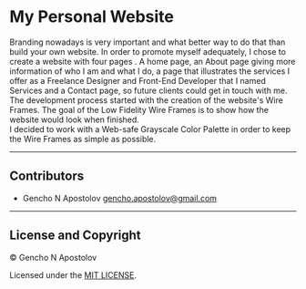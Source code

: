 # My Personal Website
Branding nowadays is very important and what better way to do that than build your own website. In order to promote myself adequately, I chose to create a website with four pages . A home page, an About page giving more information of who I am and what I do, a page that illustrates the services I offer as a Freelance Designer and Front-End Developer that I named Services and a Contact page, so future clients could get in touch with me. <br>
The development process started with the creation of the website's Wire Frames. The goal of the Low Fidelity Wire Frames is to show how the website would look when finished. <br>
I decided to work with a Web-safe Grayscale Color Palette in order to keep the Wire Frames as simple as possible. 




---

## Contributors

- Gencho N Apostolov <gencho.apostolov@gmail.com>

---

## License and Copyright

© Gencho N Apostolov

Licensed under the [MIT LICENSE](LICENSE).
